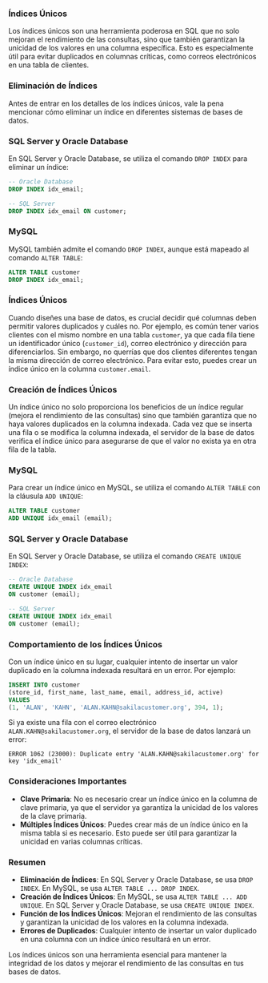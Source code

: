 ### Índices Únicos

Los índices únicos son una herramienta poderosa en SQL que no solo mejoran el rendimiento de las consultas, sino que también garantizan la unicidad de los valores en una columna específica. Esto es especialmente útil para evitar duplicados en columnas críticas, como correos electrónicos en una tabla de clientes.

### Eliminación de Índices

Antes de entrar en los detalles de los índices únicos, vale la pena mencionar cómo eliminar un índice en diferentes sistemas de bases de datos.

### SQL Server y Oracle Database

En SQL Server y Oracle Database, se utiliza el comando `DROP INDEX` para eliminar un índice:

```sql
-- Oracle Database
DROP INDEX idx_email;

-- SQL Server
DROP INDEX idx_email ON customer;

```

### MySQL

MySQL también admite el comando `DROP INDEX`, aunque está mapeado al comando `ALTER TABLE`:

```sql
ALTER TABLE customer
DROP INDEX idx_email;

```

### Índices Únicos

Cuando diseñes una base de datos, es crucial decidir qué columnas deben permitir valores duplicados y cuáles no. Por ejemplo, es común tener varios clientes con el mismo nombre en una tabla `customer`, ya que cada fila tiene un identificador único (`customer_id`), correo electrónico y dirección para diferenciarlos. Sin embargo, no querrías que dos clientes diferentes tengan la misma dirección de correo electrónico. Para evitar esto, puedes crear un índice único en la columna `customer.email`.

### Creación de Índices Únicos

Un índice único no solo proporciona los beneficios de un índice regular (mejora el rendimiento de las consultas) sino que también garantiza que no haya valores duplicados en la columna indexada. Cada vez que se inserta una fila o se modifica la columna indexada, el servidor de la base de datos verifica el índice único para asegurarse de que el valor no exista ya en otra fila de la tabla.

### MySQL

Para crear un índice único en MySQL, se utiliza el comando `ALTER TABLE` con la cláusula `ADD UNIQUE`:

```sql
ALTER TABLE customer
ADD UNIQUE idx_email (email);

```

### SQL Server y Oracle Database

En SQL Server y Oracle Database, se utiliza el comando `CREATE UNIQUE INDEX`:

```sql
-- Oracle Database
CREATE UNIQUE INDEX idx_email
ON customer (email);

-- SQL Server
CREATE UNIQUE INDEX idx_email
ON customer (email);

```

### Comportamiento de los Índices Únicos

Con un índice único en su lugar, cualquier intento de insertar un valor duplicado en la columna indexada resultará en un error. Por ejemplo:

```sql
INSERT INTO customer
(store_id, first_name, last_name, email, address_id, active)
VALUES
(1, 'ALAN', 'KAHN', 'ALAN.KAHN@sakilacustomer.org', 394, 1);

```

Si ya existe una fila con el correo electrónico `ALAN.KAHN@sakilacustomer.org`, el servidor de la base de datos lanzará un error:

```
ERROR 1062 (23000): Duplicate entry 'ALAN.KAHN@sakilacustomer.org' for key 'idx_email'

```

### Consideraciones Importantes

- **Clave Primaria**: No es necesario crear un índice único en la columna de clave primaria, ya que el servidor ya garantiza la unicidad de los valores de la clave primaria.
- **Múltiples Índices Únicos**: Puedes crear más de un índice único en la misma tabla si es necesario. Esto puede ser útil para garantizar la unicidad en varias columnas críticas.

### Resumen

- **Eliminación de Índices**: En SQL Server y Oracle Database, se usa `DROP INDEX`. En MySQL, se usa `ALTER TABLE ... DROP INDEX`.
- **Creación de Índices Únicos**: En MySQL, se usa `ALTER TABLE ... ADD UNIQUE`. En SQL Server y Oracle Database, se usa `CREATE UNIQUE INDEX`.
- **Función de los Índices Únicos**: Mejoran el rendimiento de las consultas y garantizan la unicidad de los valores en la columna indexada.
- **Errores de Duplicados**: Cualquier intento de insertar un valor duplicado en una columna con un índice único resultará en un error.

Los índices únicos son una herramienta esencial para mantener la integridad de los datos y mejorar el rendimiento de las consultas en tus bases de datos.
